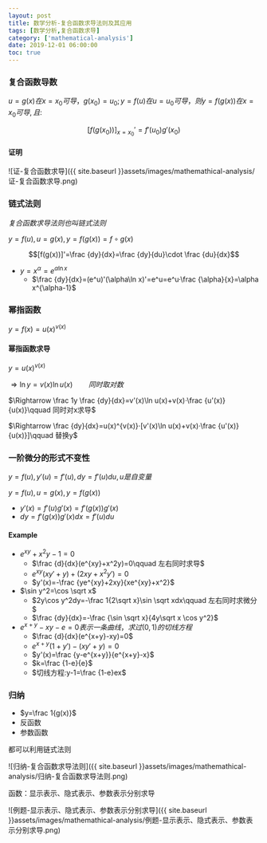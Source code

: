 ```yaml
---
layout: post
title: 数学分析-复合函数求导法则及其应用
tags: [数学分析,复合函数求导]
category: ['mathematical-analysis']
date: 2019-12-01 06:00:00
toc: true
---
```


### 复合函数导数 

$u=g(x)在x=x_0可导，g(x_0)=u_0;y=f(u)在u=u_0可导，则y=f(g(x))在x=x_0可导,且:$

$$[f(g(x_0))]_{x=x_0}' = f'(u_0)g'(x_0) $$

#### 证明

![证-复合函数求导]({{ site.baseurl }}assets/images/mathemathical-analysis/证-复合函数求导.png)

### 链式法则

$复合函数求导法则也叫链式法则$

$y=f(u),u=g(x),y=f(g(x))=f\circ g(x)$

$$[f(g(x))]'=\frac {dy}{dx}=\frac {dy}{du}\cdot \frac {du}{dx}$$

- $y=x^\alpha=e^{\alpha\ln x}$
  - $\frac {dy}{dx}=(e^u)'(\alpha\ln x)'=e^u=e^u·\frac {\alpha}{x}=\alpha x^{\alpha-1}$

### 幂指函数

$y=f(x)=u(x)^{v(x)}$

####  幂指函数求导

$y=u(x)^{v(x)}$

$\Rightarrow \ln y=v(x)\ln u(x)\qquad 同时取对数$

$\Rightarrow \frac 1y \frac {dy}{dx}=v'(x)\ln u(x)+v(x)·\frac {u'(x)}{u(x)}\qquad 同时对x求导$

$\Rightarrow \frac {dy}{dx}=u(x)^{v(x)}·[v'(x)\ln u(x)+v(x)·\frac {u'(x)}{u(x)}]\qquad 替换y$

### 一阶微分的形式不变性

$y=f(u),y'(u)=f'(u),dy=f'(u)du,u是自变量$

$y=f(u),u=g(x),y=f(g(x))$

- $y'(x)=f'(u)g'(x)=f'(g(x))g'(x)$
- $dy=f'(g(x))g'(x)dx=f'(u)du$

#### Example

- $e^{xy}+x^2y-1=0$
  - $\frac {d}{dx}(e^{xy}+x^2y)=0\qquad 左右同时求导$
  - $e^{xy}(xy'+y)+(2xy+x^2y')=0$
  - $y'(x)=-\frac {ye^{xy}+2xy}{xe^{xy}+x^2}$
- $\sin y^2=\cos \sqrt x$
  - $2y\cos y^2dy=-\frac 1{2\sqrt x}\sin \sqrt xdx\qquad 左右同时求微分$
  - $\frac {dy}{dx}=-\frac {\sin \sqrt x}{4y\sqrt x \cos y^2}$
- $e^{x+y}-xy-e=0表示一条曲线，求过(0,1)的切线方程$
  - $\frac {d}{dx}(e^{x+y}-xy)=0$
  - $e^{x+y}(1+y')-(xy'+y)=0$
  - $y'(x)=\frac {y-e^{x+y}}{e^{x+y}-x}$
  - $k=\frac {1-e}{e}$
  - $切线方程:y-1=\frac {1-e}ex$

### 归纳

- $y=\frac 1{g(x)}$
- 反函数
- 参数函数

都可以利用链式法则

![归纳-复合函数求导法则]({{ site.baseurl }}assets/images/mathemathical-analysis/归纳-复合函数求导法则.png)

函数：显示表示、隐式表示、参数表示分别求导

![例题-显示表示、隐式表示、参数表示分别求导]({{ site.baseurl }}assets/images/mathemathical-analysis/例题-显示表示、隐式表示、参数表示分别求导.png)

